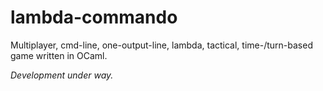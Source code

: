 lambda-commando
===============

Multiplayer, cmd-line, one-output-line, lambda, tactical, time-/turn-based game written in OCaml. 

_Development under way._
